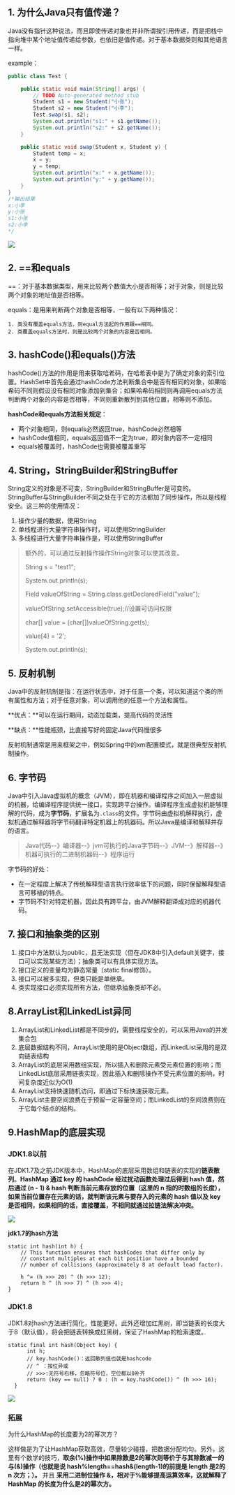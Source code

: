 ## 1. 为什么Java只有值传递？

Java没有指针这种说法，而且即使传递对象也并非所谓按引用传递，而是把栈中指向堆中某个地址值传递给参数，也依旧是值传递。对于基本数据类则和其他语言一样。

example：

```java
public class Test {

	public static void main(String[] args) {
		// TODO Auto-generated method stub
		Student s1 = new Student("小张");
		Student s2 = new Student("小李");
		Test.swap(s1, s2);
		System.out.println("s1:" + s1.getName());
		System.out.println("s2:" + s2.getName());
	}

	public static void swap(Student x, Student y) {
		Student temp = x;
		x = y;
		y = temp;
		System.out.println("x:" + x.getName());
		System.out.println("y:" + y.getName());
	}
}
/*输出结果
x:小李
y:小张
s1:小张
s2:小李
*/
```

![](./zhichuandi.png)



## 2. ==和equals

==：对于基本数据类型，用来比较两个数值大小是否相等；对于对象，则是比较两个对象的地址值是否相等。

equals：是用来判断两个对象是否相等，一般有以下两种情况：

 	1. 类没有覆盖equals方法，则equal方法起的作用跟==相同。
 	2. 类覆盖equals方法时，则是比较两个对象的内容是否相同。



## 3. hashCode()和equals()方法

hashCode()方法的作用是用来获取哈希码，在哈希表中是为了确定对象的索引位置。HashSet中首先会通过hashCode方法判断集合中是否有相同的对象，如果哈希码不同则假设没有相同对象添加到集合；如果哈希码相同则再调用equals方法判断两个对象的内容是否相等，不同则重新散列到其他位置，相等则不添加。

**hashCode和equals方法相关规定**：

- 两个对象相同，则equals必然返回true，hashCode必然相等
- hashCode值相同，equals返回值不一定为true，即对象内容不一定相同
- equals被覆盖时，hashCode也需要被覆盖重写





## 4. String，StringBuilder和StringBuffer

String定义的对象是不可变，StringBuilder和StringBuffer是可变的。StringBuffer与StringBuilder不同之处在于它的方法都加了同步操作，所以是线程安全。这三种的使用情况：

1. 操作少量的数据，使用String
2. 单线程进行大量字符串操作时，可以使用StringBuilder
3. 多线程进行大量字符串操作是，可以使用StringBuffer

> 额外的，可以通过反射操作操作String对象可以使其改变。
>
> String s = "test1";
>
> System.out.println(s);
>
> Field valueOfString = String.class.getDeclaredField("value");
>
> valueOfString.setAccessible(true);//设置可访问权限
>
> char[] value = (char[])valueOfString.get(s);
>
> value[4] = '2';
>
> System.out.println(s);



## 5. 反射机制

Java中的反射机制是指：在运行状态中，对于任意一个类，可以知道这个类的所有属性和方法；对于任意对象，可以调用他的任意一个方法和属性。

**优点：**可以在运行期间，动态加载类，提高代码的灵活性

**缺点：**性能瓶颈，比直接写好的固定Java代码慢很多



反射机制通常是用来框架之中，例如Spring中的xml配置模式，就是很典型反射机制操作。



## 6. 字节码

Java中引入Java虚拟机的概念（JVM），即在机器和编译程序之间加入一层虚拟的机器，给编译程序提供统一接口，实现跨平台操作。编译程序生成虚拟机能够理解的代码，成为**字节码**，扩展名为`.class`的文件。字节码由虚拟机解释执行，虚拟机通过解释器将字节码翻译特定机器上的机器码。所以Java是编译和解释并存的语言。

> Java代码--》编译器--》jvm可执行的Java字节码--》JVM--》解释器--》机器可执行的二进制机器码--》程序运行

字节码的好处：

- 在一定程度上解决了传统解释型语言执行效率低下的问题，同时保留解释型语言可移植的特点。
- 字节码不针对特定机器，因此具有跨平台，由JVM解释翻译成对应的机器代码。



## 7. 接口和抽象类的区别

1. 接口中方法默认为public，且无法实现（但在JDK8中引入default关键字，接口可以实现某些方法）；抽象类可以有具体实现方法。
2. 接口定义的变量均为静态常量（static final修饰）。
3. 接口可以被多实现，但类只能是单继承。
4. 类实现接口必须实现所有方法，但继承抽象类却不必。



## 8.ArrayList和LinkedList异同

1. ArrayList和LinkedList都是不同步的，需要线程安全的，可以采用Java的并发集合包
2. 底层数据结构不同，ArrayList使用的是Object数组，而LinkedList采用的是双向链表结构
3. ArrayList的底层采用数组实现，所以插入和删除元素受元素位置的影响；而LinkedList底层采用链表实现，因此插入和删除操作不受元素位置的影响，时间复杂度近似为O(1)
4. ArrayList支持快速随机访问，即通过下标快速获取元素。
5. ArrayList主要空间浪费在于预留一定容量空间；而LinkedList的空间浪费则在于它每个结点的结构。



## 9.HashMap的底层实现

### JDK1.8以前

在JDK1.7及之前JDK版本中，HashMap的底层采用数组和链表的实现的**链表散列**。**HashMap 通过 key 的 hashCode 经过扰动函数处理过后得到 hash 值，然后通过 (n - 1) & hash 判断当前元素存放的位置（这里的 n 指的时数组的长度），如果当前位置存在元素的话，就判断该元素与要存入的元素的 hash 值以及 key 是否相同，如果相同的话，直接覆盖，不相同就通过拉链法解决冲突。**

![](./hashmap1.7.png)

**jdk1.7的hash方法**

```
static int hash(int h) {
    // This function ensures that hashCodes that differ only by
    // constant multiples at each bit position have a bounded
    // number of collisions (approximately 8 at default load factor).

    h ^= (h >>> 20) ^ (h >>> 12);
    return h ^ (h >>> 7) ^ (h >>> 4);
}
```

### JDK1.8

JDK1.8对hash方法进行简化，性能更好。此外还增加红黑树，即当链表的长度大于8（默认值），将会把链表转换成红黑树，保证了HashMap的检索速度。

```
static final int hash(Object key) {
      int h;
      // key.hashCode()：返回散列值也就是hashcode
      // ^ ：按位异或
      // >>>:无符号右移，忽略符号位，空位都以0补齐
      return (key == null) ? 0 : (h = key.hashCode()) ^ (h >>> 16);
  }
```

![](./hashmap1.8.png)

### 拓展

为什么HashMap的长度要为2的幂次方？

这样做是为了让HashMap获取高效，尽量较少碰撞，把数据分配均匀。另外，这里有个数学的技巧，**取余(%)操作中如果除数是2的幂次则等价于与其除数减一的与(&)操作（也就是说 hash%length==hash&(length-1)的前提是 length 是2的 n 次方；）。** 并且 **采用二进制位操作 &，相对于%能够提高运算效率，这就解释了 HashMap 的长度为什么是2的幂次方。**